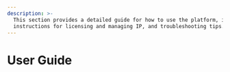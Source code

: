 ```yaml
---
description: >-
  This section provides a detailed guide for how to use the platform, including
  instructions for licensing and managing IP, and troubleshooting tips.
---
```


# User Guide

